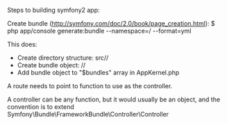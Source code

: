 Steps to building symfony2 app:

Create bundle (http://symfony.com/doc/2.0/book/page_creation.html):
$ php app/console generate:bundle --namespace=<Vendor>/<AppName> --format=yml

This does:
- Create directory structure: src/<Vendor>/<AppName>
- Create bundle object: <Vendor>/<AppName>/<VendorAppName>
- Add bundle object to "$bundles" array in AppKernel.php

A route needs to point to function to use as the controller. 

A controller can be any function, but it would usually be an object, and the convention is to extend Symfony\Bundle\FrameworkBundle\Controller\Controller


